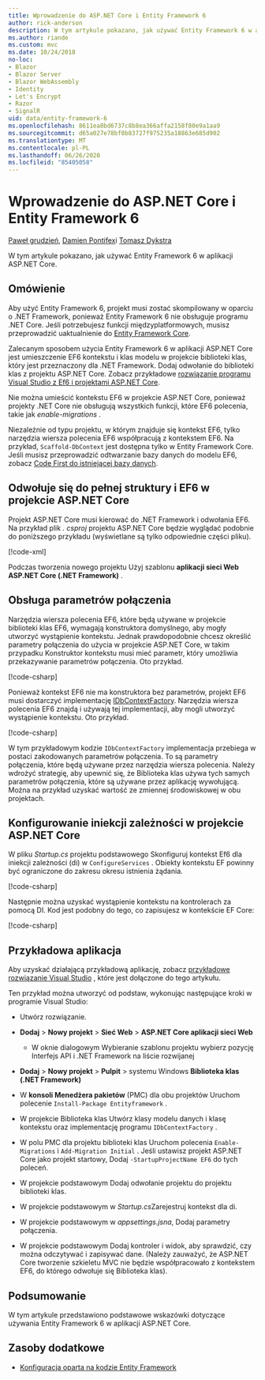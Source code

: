 ```yaml
---
title: Wprowadzenie do ASP.NET Core i Entity Framework 6
author: rick-anderson
description: W tym artykule pokazano, jak używać Entity Framework 6 w aplikacji ASP.NET Core.
ms.author: riande
ms.custom: mvc
ms.date: 10/24/2018
no-loc:
- Blazor
- Blazor Server
- Blazor WebAssembly
- Identity
- Let's Encrypt
- Razor
- SignalR
uid: data/entity-framework-6
ms.openlocfilehash: 8611ea8bd6737c8b8ea366affa2158f80e9a1aa9
ms.sourcegitcommit: d65a027e78bf0b83727f975235a18863e685d902
ms.translationtype: MT
ms.contentlocale: pl-PL
ms.lasthandoff: 06/26/2020
ms.locfileid: "85405058"
---
```

# <a name="get-started-with-aspnet-core-and-entity-framework-6"></a>Wprowadzenie do ASP.NET Core i Entity Framework 6

[Paweł grudzień](https://github.com/pgrudzien12), [Damien Pontifex](https://github.com/DamienPontifex)i [Tomasz Dykstra](https://github.com/tdykstra)

W tym artykule pokazano, jak używać Entity Framework 6 w aplikacji ASP.NET Core.

## <a name="overview"></a>Omówienie

Aby użyć Entity Framework 6, projekt musi zostać skompilowany w oparciu o .NET Framework, ponieważ Entity Framework 6 nie obsługuje programu .NET Core. Jeśli potrzebujesz funkcji międzyplatformowych, musisz przeprowadzić uaktualnienie do [Entity Framework Core](/ef/).

Zalecanym sposobem użycia Entity Framework 6 w aplikacji ASP.NET Core jest umieszczenie EF6 kontekstu i klas modelu w projekcie biblioteki klas, który jest przeznaczony dla .NET Framework. Dodaj odwołanie do biblioteki klas z projektu ASP.NET Core. Zobacz przykładowe [rozwiązanie programu Visual Studio z Ef6 i projektami ASP.NET Core](https://github.com/dotnet/AspNetCore.Docs/tree/master/aspnetcore/data/entity-framework-6/sample/).

Nie można umieścić kontekstu EF6 w projekcie ASP.NET Core, ponieważ projekty .NET Core nie obsługują wszystkich funkcji, które EF6 polecenia, takie jak *enable-migrations* .

Niezależnie od typu projektu, w którym znajduje się kontekst EF6, tylko narzędzia wiersza polecenia EF6 współpracują z kontekstem EF6. Na przykład, `Scaffold-DbContext` jest dostępna tylko w Entity Framework Core. Jeśli musisz przeprowadzić odtwarzanie bazy danych do modelu EF6, zobacz [Code First do istniejącej bazy danych](https://msdn.microsoft.com/jj200620).

## <a name="reference-full-framework-and-ef6-in-the-aspnet-core-project"></a>Odwołuje się do pełnej struktury i EF6 w projekcie ASP.NET Core

Projekt ASP.NET Core musi kierować do .NET Framework i odwołania EF6. Na przykład plik *. csproj* projektu ASP.NET Core będzie wyglądać podobnie do poniższego przykładu (wyświetlane są tylko odpowiednie części pliku).

[!code-xml[](entity-framework-6/sample/MVCCore/MVCCore.csproj?range=3-9&highlight=2)]

Podczas tworzenia nowego projektu Użyj szablonu **aplikacji sieci Web ASP.NET Core (.NET Framework)** .

## <a name="handle-connection-strings"></a>Obsługa parametrów połączenia

Narzędzia wiersza polecenia EF6, które będą używane w projekcie biblioteki klas EF6, wymagają konstruktora domyślnego, aby mogły utworzyć wystąpienie kontekstu. Jednak prawdopodobnie chcesz określić parametry połączenia do użycia w projekcie ASP.NET Core, w takim przypadku Konstruktor kontekstu musi mieć parametr, który umożliwia przekazywanie parametrów połączenia. Oto przykład.

[!code-csharp[](entity-framework-6/sample/EF6/SchoolContext.cs?name=snippet_Constructor)]

Ponieważ kontekst EF6 nie ma konstruktora bez parametrów, projekt EF6 musi dostarczyć implementację [IDbContextFactory](https://msdn.microsoft.com/library/hh506876). Narzędzia wiersza polecenia EF6 znajdą i używają tej implementacji, aby mogli utworzyć wystąpienie kontekstu. Oto przykład.

[!code-csharp[](entity-framework-6/sample/EF6/SchoolContextFactory.cs?name=snippet_IDbContextFactory)]

W tym przykładowym kodzie `IDbContextFactory` implementacja przebiega w postaci zakodowanych parametrów połączenia. To są parametry połączenia, które będą używane przez narzędzia wiersza polecenia. Należy wdrożyć strategię, aby upewnić się, że Biblioteka klas używa tych samych parametrów połączenia, które są używane przez aplikację wywołującą. Można na przykład uzyskać wartość ze zmiennej środowiskowej w obu projektach.

## <a name="set-up-dependency-injection-in-the-aspnet-core-project"></a>Konfigurowanie iniekcji zależności w projekcie ASP.NET Core

W pliku *Startup.cs* projektu podstawowego Skonfiguruj kontekst Ef6 dla iniekcji zależności (di) w `ConfigureServices` . Obiekty kontekstu EF powinny być ograniczone do zakresu okresu istnienia żądania.

[!code-csharp[](entity-framework-6/sample/MVCCore/Startup.cs?name=snippet_ConfigureServices&highlight=5)]

Następnie można uzyskać wystąpienie kontekstu na kontrolerach za pomocą DI. Kod jest podobny do tego, co zapisujesz w kontekście EF Core:

[!code-csharp[](entity-framework-6/sample/MVCCore/Controllers/StudentsController.cs?name=snippet_ContextInController)]

## <a name="sample-application"></a>Przykładowa aplikacja

Aby uzyskać działającą przykładową aplikację, zobacz [przykładowe rozwiązanie Visual Studio](https://github.com/dotnet/AspNetCore.Docs/tree/master/aspnetcore/data/entity-framework-6/sample/) , które jest dołączone do tego artykułu.

Ten przykład można utworzyć od podstaw, wykonując następujące kroki w programie Visual Studio:

* Utwórz rozwiązanie.

* **Dodaj**  >  **Nowy projekt**  >  **Sieć Web**  >  **ASP.NET Core aplikacji sieci Web**
  * W oknie dialogowym Wybieranie szablonu projektu wybierz pozycję Interfejs API i .NET Framework na liście rozwijanej

* **Dodaj**  >  **Nowy projekt**  >  **Pulpit**  >  systemu Windows **Biblioteka klas (.NET Framework)**

* W **konsoli Menedżera pakietów** (PMC) dla obu projektów Uruchom polecenie `Install-Package Entityframework` .

* W projekcie Biblioteka klas Utwórz klasy modelu danych i klasę kontekstu oraz implementację programu `IDbContextFactory` .

* W polu PMC dla projektu biblioteki klas Uruchom polecenia `Enable-Migrations` i `Add-Migration Initial` . Jeśli ustawisz projekt ASP.NET Core jako projekt startowy, Dodaj `-StartupProjectName EF6` do tych poleceń.

* W projekcie podstawowym Dodaj odwołanie projektu do projektu biblioteki klas.

* W projekcie podstawowym w *Startup.cs*Zarejestruj kontekst dla di.

* W projekcie podstawowym w *appsettings.jsna*, Dodaj parametry połączenia.

* W projekcie podstawowym Dodaj kontroler i widok, aby sprawdzić, czy można odczytywać i zapisywać dane. (Należy zauważyć, że ASP.NET Core tworzenie szkieletu MVC nie będzie współpracowało z kontekstem EF6, do którego odwołuje się Biblioteka klas).

## <a name="summary"></a>Podsumowanie

W tym artykule przedstawiono podstawowe wskazówki dotyczące używania Entity Framework 6 w aplikacji ASP.NET Core.

## <a name="additional-resources"></a>Zasoby dodatkowe

* [Konfiguracja oparta na kodzie Entity Framework](https://msdn.microsoft.com/data/jj680699.aspx)
